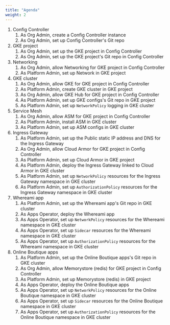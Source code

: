 ```yaml
---
title: "Agenda"
weight: 2
---
```

1. Config Controller
    1. As Org Admin, create a Config Controller instance
    1. As Org Admin, set up Config Controller's Git repo
1. GKE project
    1. As Org Admin, set up the GKE project in Config Controller
    1. As Org Admin, set up the GKE project's Git repo in Config Controller
1. Networking
    1. As Org Admin, allow Networking for GKE project in Config Controller
    1. As Platform Admin, set up Network in GKE project
1. GKE cluster
    1. As Org Admin, allow GKE for GKE project in Config Controller
    1. As Platform Admin, create GKE cluster in GKE project
    1. As Org Admin, allow GKE Hub for GKE project in Config Controller
    1. As Platform Admin, set up GKE configs's Git repo in GKE project
    1. As Platform Admin, set up `NetworkPolicy` logging in GKE cluster
1. Service Mesh
    1. As Org Admin, allow ASM for GKE project in Config Controller
    1. As Platform Admin, install ASM in GKE cluster
    1. As Platform Admin, set up ASM configs in GKE cluster
1. Ingress Gateway
    1. As Platform Admin, set up the Public static IP address and DNS for the Ingress Gateway
    1. As Org Admin, allow Cloud Armor for GKE project in Config Controller
    1. As Platform Admin, set up Cloud Armor in GKE project
    1. As Platform Admin, deploy the Ingress Gateway linked to Cloud Armor in GKE cluster
    1. As Platform Admin, set up `NetworkPolicy` resources for the Ingress Gateway namespace in GKE cluster
    1. As Platform Admin, set up `AuthorizationPolicy` resources for the Ingress Gateway namespace in GKE cluster
1. Whereami app
    1. As Platform Admin, set up the Whereami app's Git repo in GKE cluster
    1. As Apps Operator, deploy the Whereami app
    1. As Apps Operator, set up `NetworkPolicy` resources for the Whereami namespace in GKE cluster
    1. As Apps Operator, set up `Sidecar` resources for the Whereami namespace in GKE cluster
    1. As Apps Operator, set up `AuthorizationPolicy` resources for the Whereami namespace in GKE cluster
1. Online Boutique apps
    1. As Platform Admin, set up the Online Boutique apps's Git repo in GKE cluster
    1. As Org Admin, allow Memorystore (redis) for GKE project in Config Controller
    1. As Platform Admin, set up Memorystore (redis) in GKE project
    1. As Apps Operator, deploy the Online Boutique apps
    1. As Apps Operator, set up `NetworkPolicy` resources for the Online Boutique namespace in GKE cluster
    1. As Apps Operator, set up `Sidecar` resources for the Online Boutique namespace in GKE cluster
    1. As Apps Operator, set up `AuthorizationPolicy` resources for the Online Boutique namespace in GKE cluster